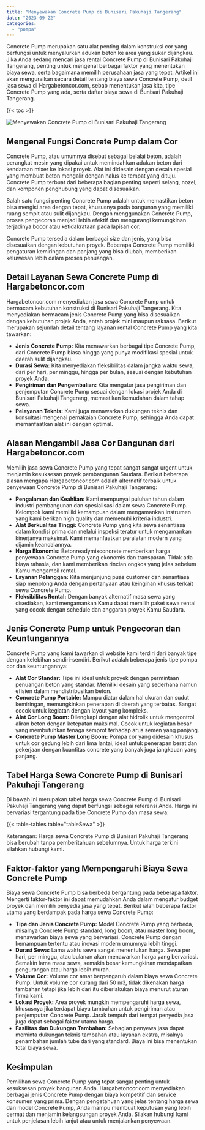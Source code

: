 ```yaml
---
title: "Menyewakan Concrete Pump di Bunisari Pakuhaji Tangerang"
date: "2023-09-22"
categories: 
  - "pompa"
---
```




Concrete Pump merupakan satu alat penting dalam konstruksi cor yang berfungsi untuk menyalurkan adukan beton ke area yang sukar dijangkau. Jika Anda sedang mencari jasa rental Concrete Pump di Bunisari Pakuhaji Tangerang, penting untuk mengenal berbagai faktor yang menentukan biaya sewa, serta bagaimana memilih perusahaan jasa yang tepat. Artikel ini akan menguraikan secara detail tentang biaya sewa Concrete Pump, detil jasa sewa di Hargabetoncor.com, sebab menentukan jasa kita, tipe Concrete Pump yang ada, serta daftar biaya sewa di Bunisari Pakuhaji Tangerang.

{{< toc >}}

![Menyewakan Concrete Pump di Bunisari Pakuhaji Tangerang](https://hargareadymixid.github.io/pompa/concrete-pump%20(9).png)

## Mengenal Fungsi Concrete Pump dalam Cor

Concrete Pump, atau umumnya disebut sebagai belalai beton, adalah perangkat mesin yang dipakai untuk memindahkan adukan beton dari kendaraan mixer ke lokasi proyek. Alat ini didesain dengan desain spesial yang membuat beton mengalir dengan halus ke tempat yang dituju. Concrete Pump terbuat dari beberapa bagian penting seperti selang, nozel, dan komponen penghubung yang dapat disesuaikan.

Salah satu fungsi penting Concrete Pump adalah untuk memastikan beton bisa mengisi area dengan tepat, khususnya pada bangunan yang memiliki ruang sempit atau sulit dijangkau. Dengan menggunakan Concrete Pump, proses pengecoran menjadi lebih efektif dan mengurangi kemungkinan terjadinya bocor atau ketidakrataan pada lapisan cor.

Concrete Pump tersedia dalam berbagai size dan jenis, yang bisa disesuaikan dengan kebutuhan proyek. Beberapa Concrete Pump memiliki pengaturan kemiringan dan panjang yang bisa diubah, memberikan keluwesan lebih dalam proses penuangan.

## Detail Layanan Sewa Concrete Pump di Hargabetoncor.com

Hargabetoncor.com menyediakan jasa sewa Concrete Pump untuk bermacam kebutuhan konstruksi di Bunisari Pakuhaji Tangerang. Kita menyediakan bermacam jenis Concrete Pump yang bisa disesuaikan dengan kebutuhan projek Anda, entah projek mini maupun raksasa. Berikut merupakan sejumlah detail tentang layanan rental Concrete Pump yang kita tawarkan:

- **Jenis Concrete Pump:** Kita menawarkan berbagai tipe Concrete Pump, dari Concrete Pump biasa hingga yang punya modifikasi spesial untuk daerah sulit dijangkau.
- **Durasi Sewa:** Kita menyediakan fleksibilitas dalam jangka waktu sewa, dari per hari, per minggu, hingga per bulan, sesuai dengan kebutuhan proyek Anda.
- **Pengiriman dan Pengembalian:** Kita mengatur jasa pengiriman dan penjemputan Concrete Pump sesuai dengan lokasi projek Anda di Bunisari Pakuhaji Tangerang, memastikan kemudahan dalam tahap sewa.
- **Pelayanan Teknis:** Kami juga menawarkan dukungan teknis dan konsultasi mengenai pemakaian Concrete Pump, sehingga Anda dapat memanfaatkan alat ini dengan optimal.

## Alasan Mengambil Jasa Cor Bangunan dari Hargabetoncor.com

Memilih jasa sewa Concrete Pump yang tepat sangat sangat urgent untuk menjamin kesuksesan proyek pembangunan Saudara. Berikut beberapa alasan mengapa Hargabetoncor.com adalah alternatif terbaik untuk penyewaan Concrete Pump di Bunisari Pakuhaji Tangerang:

- **Pengalaman dan Keahlian:** Kami mempunyai puluhan tahun dalam industri pembangunan dan spesialisasi dalam sewa Concrete Pump. Kelompok kami memiliki kemampuan dalam mengamankan instrumen yang kami berikan high quality dan memenuhi kriteria industri.
- **Alat Berkualitas Tinggi:** Concrete Pump yang kita sewa senantiasa dalam kondisi prima dan melalui inspeksi teratur untuk mengamankan kinerjanya maksimal. Kami memanfaatkan peralatan modern yang dijamin keandalannya.
- **Harga Ekonomis:** Betonreadymixconcrete memberikan harga penyewaan Concrete Pump yang ekonomis dan transparan. Tidak ada biaya rahasia, dan kami memberikan rincian ongkos yang jelas sebelum Kamu mengambil rental.
- **Layanan Pelanggan:** Kita menjunjung puas customer dan senantiasa siap menolong Anda dengan pertanyaan atau keinginan khusus terkait sewa Concrete Pump.
- **Fleksibilitas Rental:** Dengan banyak alternatif masa sewa yang disediakan, kami mengamankan Kamu dapat memilih paket sewa rental yang cocok dengan schedule dan anggaran proyek Kamu Saudara.

## Jenis Concrete Pump untuk Pengecoran dan Keuntungannya

Concrete Pump yang kami tawarkan di website kami terdiri dari banyak tipe dengan kelebihan sendiri-sendiri. Berikut adalah beberapa jenis tipe pompa cor dan keuntungannya:

- **Alat Cor Standar:** Tipe ini ideal untuk proyek dengan permintaan penuangan beton yang standar. Memiliki desain yang sederhana namun efisien dalam mendistribusikan beton.
- **Concrete Pump Portable:** Mampu diatur dalam hal ukuran dan sudut kemiringan, memungkinkan penerapan di daerah yang terbatas. Sangat cocok untuk kegiatan dengan layout yang kompleks.
- **Alat Cor Long Boom:** Dilengkapi dengan alat hidrolik untuk mengontrol aliran beton dengan ketepatan maksimal. Cocok untuk kegiatan besar yang membutuhkan tenaga semprot terhadap arus semen yang panjang.
- **Concrete Pump Master Long Boom:** Pompa cor yang didesain khusus untuk cor gedung lebih dari lima lantai, ideal untuk penerapan berat dan pekerjaan dengan kuantitas concrete yang banyak juga jangkauan yang panjang.

## Tabel Harga Sewa Concrete Pump di Bunisari Pakuhaji Tangerang

Di bawah ini merupakan tabel harga sewa Concrete Pump di Bunisari Pakuhaji Tangerang yang dapat berfungsi sebagai referensi Anda. Harga ini bervariasi tergantung pada tipe Concrete Pump dan masa sewa:

{{< table-tables table="tableSewa" >}}

Keterangan: Harga sewa Concrete Pump di Bunisari Pakuhaji Tangerang bisa berubah tanpa pemberitahuan sebelumnya. Untuk harga terkini silahkan hubungi kami.

## Faktor-faktor yang Mempengaruhi Biaya Sewa Concrete Pump

Biaya sewa Concrete Pump bisa berbeda bergantung pada beberapa faktor. Mengerti faktor-faktor ini dapat memudahkan Anda dalam mengatur budget proyek dan memilih penyedia jasa yang tepat. Berikut ialah beberapa faktor utama yang berdampak pada harga sewa Concrete Pump:

- **Tipe dan Jenis Concrete Pump:** Model Concrete Pump yang berbeda, misalnya Concrete Pump standard, long boom, atau master long boom, menawarkan biaya sewa yang bervariasi. Concrete Pump dengan kemampuan tertentu atau inovasi modern umumnya lebih tinggi.
- **Durasi Sewa:** Lama waktu sewa sangat menentukan harga. Sewa per hari, per minggu, atau bulanan akan menawarkan harga yang bervariasi. Semakin lama masa sewa, semakin besar kemungkinan mendapatkan pengurangan atau harga lebih murah.
- **Volume Cor:** Volume cor amat berpengaruh dalam biaya sewa Concrete Pump. Untuk volume cor kurang dari 50 m3, tidak dikenakan harga tambahan tetapi jika lebih dari itu diberlakukan biaya menurut aturan firma kami.
- **Lokasi Proyek:** Area proyek mungkin mempengaruhi harga sewa, khususnya jika terdapat biaya tambahan untuk pengiriman atau penjemputan Concrete Pump. Jarak tempuh dari tempat penyedia jasa juga dapat sebagai faktor utama harga.
- **Fasilitas dan Dukungan Tambahan:** Sebagian penyewa jasa dapat meminta dukungan teknis tambahan atau layanan ekstra, misalnya penambahan jumlah tube dari yang standard. Biaya ini bisa menentukan total biaya sewa.

## Kesimpulan

Pemilihan sewa Concrete Pump yang tepat sangat penting untuk kesuksesan proyek bangunan Anda. Hargabetoncor.com menyediakan berbagai jenis Concrete Pump dengan biaya kompetitif dan service konsumen yang prima. Dengan pengetahuan yang jelas tentang harga sewa dan model Concrete Pump, Anda mampu membuat keputusan yang lebih cermat dan menjamin kelangsungan proyek Anda. Silakan hubungi kami untuk penjelasan lebih lanjut atau untuk menjalankan penyewaan.
